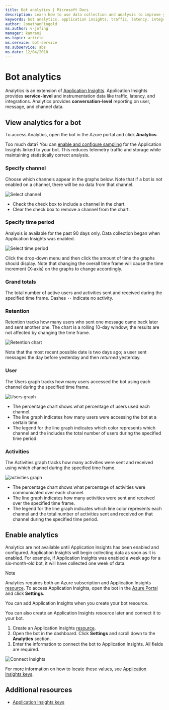 ```yaml
---
title: Bot analytics | Microsoft Docs
description: Learn how to use data collection and analysis to improve your bot with analytics in the Bot Framework.
keywords: bot analytics, application insights, traffic, latency, integrations, AppInsights
author: JonathanFingold
ms.author: v-jofing
manager: kamrani
ms.topic: article
ms.service: bot-service
ms.subservice: abs
ms.date: 12/04/2018
---
```


# Bot analytics

Analytics is an extension of [Application Insights](/azure/application-insights/app-insights-analytics). Application Insights provides **service-level** and instrumentation data like traffic, latency, and integrations. Analytics provides **conversation-level** reporting on user, message, and channel data.

## View analytics for a bot

To access Analytics, open the bot in the Azure portal and click **Analytics**.

Too much data? You can [enable and configure sampling](/azure/application-insights/app-insights-sampling) for the Application Insights linked to your bot. This reduces telemetry traffic and storage while maintaining statistically correct analysis.

### Specify channel

Choose which channels appear in the graphs below. Note that if a bot is not enabled on a channel, there will be no data from that channel.

![Select channel](~/media/analytics-channels.png)

* Check the check box to include a channel in the chart.
* Clear the check box to remove a channel from the chart.

### Specify time period

Analysis is available for the past 90 days only. Data collection began when Application Insights was enabled.

![Select time period](~/media/analytics-timepick.png)

Click the drop-down menu and then click the amount of time the graphs should display.
Note that changing the overall time frame will cause the time increment (X-axis) on the graphs to change accordingly.

### Grand totals

The total number of active users and activities sent and received during the specified time frame.
Dashes `--` indicate no activity.

### Retention

Retention tracks how many users who sent one message came back later and sent another one.
The chart is a rolling 10-day window; the results are not affected by changing the time frame.

![Retention chart](~/media/analytics-retention.png)

Note that the most recent possible date is two days ago; a user sent messages the day before yesterday and then *returned* yesterday.

### User

The Users graph tracks how many users accessed the bot using each channel during the specified time frame.

![Users graph](~/media/analytics-users.png)

* The percentage chart shows what percentage of users used each channel.
* The line graph indicates how many users were accessing the bot at a certain time.
* The legend for the line graph indicates which color represents which channel and the includes the total number of users during the specified time period.

### Activities

The Activities graph tracks how many activities were sent and received using which channel during the specified time frame.

![activities graph](~/media/analytics-activities.png)

* The percentage chart shows what percentage of activities were communicated over each channel.
* The line graph indicates how many activities were sent and received over the specified time frame.
* The legend for the line graph indicates which line color represents each channel and the total number of activities sent and received on that channel during the specified time period.

## Enable analytics

Analytics are not available until Application Insights has been enabled and configured. Application Insights will begin collecting data as soon as it is enabled. For example, if Application Insights was enabled a week ago for a six-month-old bot, it will have collected one week of data.

> [!NOTE]
> Analytics requires both an Azure subscription and Application Insights [resource](/azure/application-insights/app-insights-create-new-resource).
To access Application Insights, open the bot in the [Azure Portal](https://portal.azure.com/) and click **Settings**.

You can add Application Insights when you create your bot resource.

You can also create an Application Insights resource later and connect it to your bot.

1. Create an Application Insights [resource](/azure/application-insights/app-insights-create-new-resource).
2. Open the bot in the dashboard. Click **Settings** and scroll down to the **Analytics** section.
3. Enter the information to connect the bot to Application Insights. All fields are required.

![Connect Insights](~/media/analytics-enable.png)

<!--Snip: As of 12/04/2018, parts of this appear to be out of date. However, ~/bot-service-resources-app-insights-keys.md appears to be up to date.

### AppInsights Instrumentation Key

To find this value, open the Application Insights resource for your bot and navigate to **Configure** > **Properties**.

### AppInsights API key

Provide an Azure App Insights API key. Learn how to [generate a new API key](https://dev.applicationinsights.io/documentation/Authorization/API-key-and-App-ID). Only **Read** permission is required.

### AppInsights Application ID

To find this value, open Application Insights and navigate to **Configure** > **API Access**.

/Snip-->

For more information on how to locate these values, see [Application Insights keys](~/bot-service-resources-app-insights-keys.md).

## Additional resources
* [Application Insights keys](~/bot-service-resources-app-insights-keys.md)